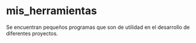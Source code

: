 # mis_herramientas
Se encuentran pequeños programas que son de utilidad en el desarrollo de diferentes proyectos.
